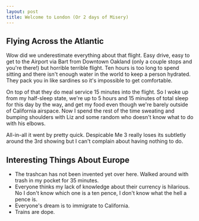 ```yaml
---
layout: post
title: Welcome to London (Or 2 days of Misery)
---
```


## Flying Across the Atlantic
Wow did we underestimate everything about that flight.  Easy drive, easy to get to the Airport via Bart from Downtown Oakland (only a couple stops and you're there!) but horrible terrible flight.  Ten hours is too long to spend sitting and there isn't enough water in the world to keep a person hydrated.  They pack you in like sardines so it's impossible to get comfortable.

On top of that they do meal service 15 minutes into the flight.  So I woke up from my half-sleep state, we're up to 5 hours and 15 minutes of total sleep for this day by the way, and get my food even though we're barely outside of California airspace.  Now I spend the rest of the time sweating and bumping shoulders with Liz and some random who doesn't know what to do with his elbows.

All-in-all it went by pretty quick.  Despicable Me 3 really loses its subtletly around the 3rd showing but I can't complain about having nothing to do.

## Interesting Things About Europe 
* The trashcan has not been invented yet over here.  Walked around with trash in my pocket for 35 minutes.
* Everyone thinks my lack of knowledge about their currency is hilarious.  No I don't know which one is a ten pence, I don't know what the hell a pence is.
* Everyone's dream is to immigrate to California.
* Trains are dope. 
